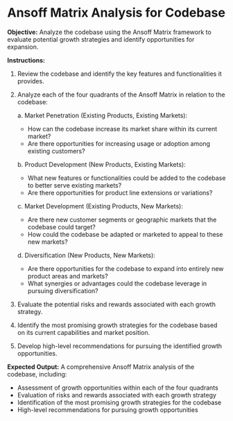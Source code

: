 # Ansoff Matrix Analysis for Codebase

**Objective:** Analyze the codebase using the Ansoff Matrix framework to evaluate potential growth strategies and identify opportunities for expansion.

**Instructions:**

1. Review the codebase and identify the key features and functionalities it provides.
2. Analyze each of the four quadrants of the Ansoff Matrix in relation to the codebase:

   a. Market Penetration (Existing Products, Existing Markets):
      - How can the codebase increase its market share within its current market?
      - Are there opportunities for increasing usage or adoption among existing customers?

   b. Product Development (New Products, Existing Markets):
      - What new features or functionalities could be added to the codebase to better serve existing markets?
      - Are there opportunities for product line extensions or variations?

   c. Market Development (Existing Products, New Markets):
      - Are there new customer segments or geographic markets that the codebase could target?
      - How could the codebase be adapted or marketed to appeal to these new markets?

   d. Diversification (New Products, New Markets):
      - Are there opportunities for the codebase to expand into entirely new product areas and markets?
      - What synergies or advantages could the codebase leverage in pursuing diversification?

3. Evaluate the potential risks and rewards associated with each growth strategy.
4. Identify the most promising growth strategies for the codebase based on its current capabilities and market position.
5. Develop high-level recommendations for pursuing the identified growth opportunities.

**Expected Output:** A comprehensive Ansoff Matrix analysis of the codebase, including:
- Assessment of growth opportunities within each of the four quadrants
- Evaluation of risks and rewards associated with each growth strategy
- Identification of the most promising growth strategies for the codebase
- High-level recommendations for pursuing growth opportunities
